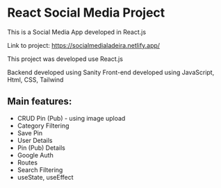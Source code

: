 # React Social Media Project
This is a Social Media App developed in React.js

Link to project: https://socialmedialadeira.netlify.app/

This project was developed use React.js 

Backend developed using Sanity
Front-end developed using JavaScript, Html, CSS, Tailwind
## Main features:
* CRUD Pin (Pub) - using image upload
* Category Filtering
* Save Pin
* User Details
* Pin (Pub) Details
* Google Auth
* Routes
* Search Filtering
* useState, useEffect
